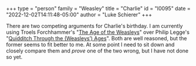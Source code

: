 +++
type = "person"
family = "Weasley"
title = "Charlie"
id = "I0095"
date = "2022-12-02T14:11:48-05:00"
author = "Luke Schierer"
+++

There are two competing arguments for Charlie's birthday.  I am currently using
Troels Forchhammer's "[The Age of the Weasleys][TAW]" over Philip Legge's
"[Quidditch Through the (Weasleys’) Ages][QTWA]".  Both are well reasoned, but
the former seems to fit better to me.  At some point I need to sit down and
closely compare them and *prove* one of the two wrong, but I have not done so
yet.

[TAW]: <https://www.hp-lexicon.org/2004/05/02/the-age-of-the-weasleys/>

[QTWA]: <https://www.hp-lexicon.org/2007/07/18/quidditch-through-the-weasleys-ages-or-the-unusual-career-of-charles-weasley/> 


